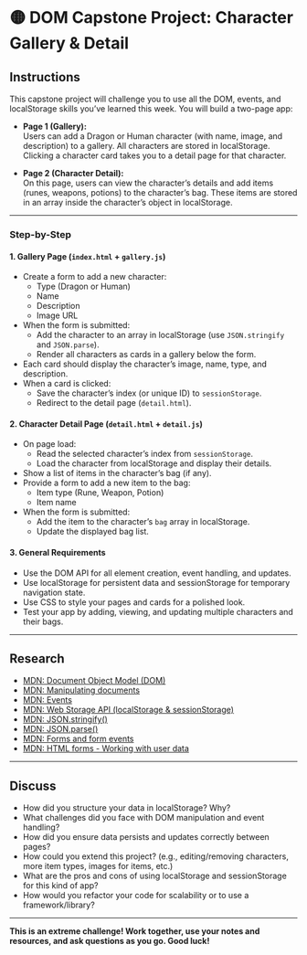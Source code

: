 # 🟡 DOM Capstone Project: Character Gallery & Detail

## Instructions

This capstone project will challenge you to use all the DOM, events, and localStorage skills you’ve learned this week. You will build a two-page app:

- **Page 1 (Gallery):**  
  Users can add a Dragon or Human character (with name, image, and description) to a gallery. All characters are stored in localStorage. Clicking a character card takes you to a detail page for that character.

- **Page 2 (Character Detail):**  
  On this page, users can view the character’s details and add items (runes, weapons, potions) to the character’s bag. These items are stored in an array inside the character’s object in localStorage.

---

### Step-by-Step

#### 1. **Gallery Page (`index.html` + `gallery.js`)**

- Create a form to add a new character:
  - Type (Dragon or Human)
  - Name
  - Description
  - Image URL
- When the form is submitted:
  - Add the character to an array in localStorage (use `JSON.stringify` and `JSON.parse`).
  - Render all characters as cards in a gallery below the form.
- Each card should display the character’s image, name, type, and description.
- When a card is clicked:
  - Save the character’s index (or unique ID) to `sessionStorage`.
  - Redirect to the detail page (`detail.html`).

#### 2. **Character Detail Page (`detail.html` + `detail.js`)**

- On page load:
  - Read the selected character’s index from `sessionStorage`.
  - Load the character from localStorage and display their details.
- Show a list of items in the character’s bag (if any).
- Provide a form to add a new item to the bag:
  - Item type (Rune, Weapon, Potion)
  - Item name
- When the form is submitted:
  - Add the item to the character’s `bag` array in localStorage.
  - Update the displayed bag list.

#### 3. **General Requirements**

- Use the DOM API for all element creation, event handling, and updates.
- Use localStorage for persistent data and sessionStorage for temporary navigation state.
- Use CSS to style your pages and cards for a polished look.
- Test your app by adding, viewing, and updating multiple characters and their bags.

---

## Research

- [MDN: Document Object Model (DOM)](https://developer.mozilla.org/en-US/docs/Web/API/Document_Object_Model/Introduction)
- [MDN: Manipulating documents](https://developer.mozilla.org/en-US/docs/Learn/JavaScript/Client-side_web_APIs/Manipulating_documents)
- [MDN: Events](https://developer.mozilla.org/en-US/docs/Learn/JavaScript/Building_blocks/Events)
- [MDN: Web Storage API (localStorage & sessionStorage)](https://developer.mozilla.org/en-US/docs/Web/API/Web_Storage_API)
- [MDN: JSON.stringify()](https://developer.mozilla.org/en-US/docs/Web/JavaScript/Reference/Global_Objects/JSON/stringify)
- [MDN: JSON.parse()](https://developer.mozilla.org/en-US/docs/Web/JavaScript/Reference/Global_Objects/JSON/parse)
- [MDN: Forms and form events](https://developer.mozilla.org/en-US/docs/Learn/Forms)
- [MDN: HTML forms - Working with user data](https://developer.mozilla.org/en-US/docs/Learn/Forms/Working_with_forms)

---

## Discuss

- How did you structure your data in localStorage? Why?
- What challenges did you face with DOM manipulation and event handling?
- How did you ensure data persists and updates correctly between pages?
- How could you extend this project? (e.g., editing/removing characters, more item types, images for items, etc.)
- What are the pros and cons of using localStorage and sessionStorage for this kind of app?
- How would you refactor your code for scalability or to use a framework/library?

---

**This is an extreme challenge! Work together, use your notes and resources, and ask questions as you go. Good luck!**